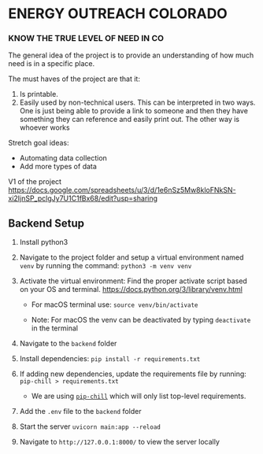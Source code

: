 # ENERGY OUTREACH COLORADO
### KNOW THE TRUE LEVEL OF NEED IN CO

The general idea of the project is to provide an understanding of how much need is in a specific place.

The must haves of the project are that it:

1. Is printable. 
2. Easily used by non-technical users. This can be interpreted in two ways. One is just being able to provide a link to someone and then they have something they can reference and easily print out. The other way is whoever works

Stretch goal ideas:
* Automating data collection
* Add more types of data

V1 of the project
https://docs.google.com/spreadsheets/u/3/d/1e6nSz5Mw8kloFNkSN-xi2IjnSP_pclgJy7U1C1fBx68/edit?usp=sharing

## Backend Setup
1. Install python3

1. Navigate to the project folder and setup a virtual environment named `venv` by running the command:
`python3 -m venv venv`

1. Activate the virtual environment:
Find the proper activate script based on your OS and terminal.  https://docs.python.org/3/library/venv.html

    - For macOS terminal use: `source venv/bin/activate`

    - Note: For macOS the venv can be deactivated by typing `deactivate` in the terminal

1. Navigate to the `backend` folder

1. Install dependencies:
`pip install -r requirements.txt`

1. If adding new dependencies, update the requirements file by running:
`pip-chill > requirements.txt`

    - We are using [`pip-chill`](https://pypi.org/project/pip-chill/) which will only list top-level requirements.

1. Add the `.env` file to the `backend` folder

1. Start the server
`uvicorn main:app --reload`

1. Navigate to `http://127.0.0.1:8000/` to view the server locally
